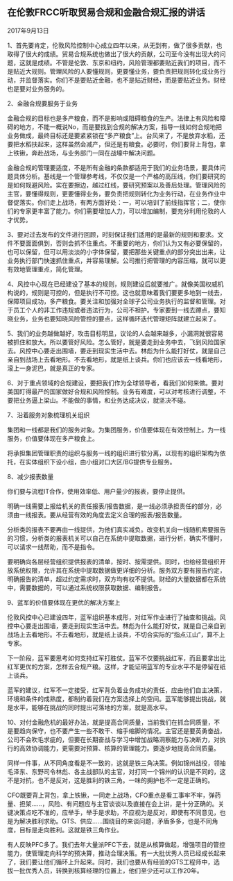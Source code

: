 ## 在伦敦FRCC听取贸易合规和金融合规汇报的讲话

2017年9月13日



1、首先要肯定，伦敦风险控制中心成立四年以来，从无到有，做了很多贡献，也取得了很大的成绩。贸易合规系统也做出了很大的贡献，公司至今没有出现大的问题，这就是成绩。不管是伦敦、东京和纽约，风险管理都要贴近我们的项目，而不是贴近大规则。管理风险的人要懂规则，更要懂业务，要负责把规则转化成业务行动，并监督落实。你们不是要贴近金融，也不是贴近财经，而是要贴近业务。财经也是要对业务服务的。

2、金融合规要服务于业务

金融合规的目标也是多产粮食，而不是影响或阻碍粮食的生产。法律上有风险和障碍的地方，不能一概说No，而是要找到合规的解决方案，指导一线如何合规地把业务做成，最终目标还是要紧紧锁在“多产粮食”上。台风来了，不是放弃水稻，还要把水稻扶起来，这样虽然会减产，但还是有粮食。必要时，你们要背上背包，拿上铁锹，奔赴战场，与业务部门一同在战壕中解决问题。

金融合规的管理要适度，不是所有金融的条款都适用于我们的业务场景，要具体问题具体分析。基线是一个管理参考线，不仅仅是一个严格的高压线，你们要研究的是如何规避风险。实在要擦边，越过红线，要研究预案以及善后处理。管理风险的主官，要懂得规则，更要懂得业务，要负责把规则转化为业务行动，在业务作业中督促落实。你们走上战场，有两方面好处：一，可以培训了前线指挥官；二，使你们的专家更丰富了能力。你们需要增加人力，可以增加编制，要充分利用伦敦的人才优势。

3、要对过去发布的文件进行回顾，时刻保证我们适用的是最新的规则和要求。文件不要面面俱到，否则会抓不住重点。不重要的地方，你们认为又有必要保留的，也可以保留，但可以用淡淡的小字体保留，要把那些关键重点的部分突出出来，让业务执行部门快速抓住重点，并容易理解。公司推行把管理的内容压缩，就可以更有效地管理重点，简化管理。

4、风控中心现在已经建设了基本的规则，规则建设后就要推广。就像美国权威机构说的，规则是可控的，但是执行不可控。这也就意味着我们要更多地到一线去，保障项目成功，多产粮食。要关注和加强对全球子公司业务执行的监督和管理。对于员工个人的非工作违规或者违法行为，公司不袒护。专家要到一线去蹲点，要知晓业务，业务也要知晓风险管控的要点，这样循环迭代管理矩阵就建立起来了。

5、我们的业务越做越好，攻击目标明显，议论的人会越来越多，小漏洞就很容易被抓住和放大。所以要管好风险。怎么管好，就是要走到业务中去，飞到风险国家去。风控中心要走出围墙，要走到现实生活中去。林彪为什么能打好仗，就是自己亲自到战场上去看地形。不去看地形，就是纸上谈兵。你们也应该去一线看地形，滚上一身泥巴，就是真正的专家。

6、对于重点领域的合规建设，要把我们作为全球领导者，看我们如何来做。要对美国盯得最严的国家做好合规和风险控制。业务有难度，可以对考核进行调整，不要把业务逼上梁山。不能做的事情，和业务达成决议，就坚决不碰。

7、沿着服务对象梳理机关组织

集团和一线都是我们的服务对象。为集团服务，价值要体现在有效控制上。为一线服务，价值要体现在多产粮食上。

将承担集团管理职责的组织与服务一线的组织进行软分离，以现有的组织架构为依托，在实体组织下设小组，由小组对口大区/BG提供专业服务。

8、减少报表数量

你们要与流程IT合作，使用效率低、用户量少的报表，要停止提供。

明确一线需要上报给机关的责任报表/报告数据，是一线必须承担责任的部分，必须由一线报表。要从经营有效的角度去定义合理的报表/报告数量。

分析类的报表不要再由一线提供，为他们真实减负。改变机关向一线随机索要报告的习惯，分析类的报表机关可以自己在系统中提取数据，进行分析，确实不懂时，可以请求一线帮助，而不是指令。

要明确向各层经营组织提供报表的清单，按时、按需提供。同时，也给经营组织开放系统权限，允许其在系统中提取数据做更详细的分析。服务双方要有报告约定，明确报告的清单，超过约定需求时，双方均有权不提供。财经的大量数据都在系统中，需要数据的，可以通过系统权限获取数据、编制报告。

9、蓝军的价值要体现在更优的解决方案上

伦敦风控中心已建设四年，蓝军组织基本成形，对红军作业进行了抽查和挑战。风控中心要走出围墙，要走到现实生活中去。林彪为什么能打好仗，就是自己亲自到战场上去看地形。不去看地形，就是纸上谈兵，不切合实际的“指点江山”，算不上专家。

下一阶段，蓝军要思考如何支持红军打胜仗。蓝军不仅要挑战红军，而且要拿出比红军更优的方案，怎样去合规产粮。这样，才能证明蓝军的专业水平不是停留在纸上谈兵。

蓝军的建议，红军不一定接受，红军背负着业务成功的责任，应由他们自主决策，环境和条件的成熟度，都制约着我们在方案选择上的空间。蓝军能够提出挑战，就是水平，能够在挑战的同时提出可落地的方案，就是高水平。

10、对付金融危机的最好办法，就是提高合同质量，当前我们在抓合同质量，不是要趋向保守，也不要产生一些不敢干、缩手缩脚的情况。主官还是要英勇奋战，公司不会吹毛求疵的，但要在长期奋战与学习中增加战略洞察能力与决断力，对执行的高效协调能力，更需要对预算、核算的管理能力。要逐步地提高合同质量。

同样一件事，从不同角度看是不一致的，这就是铁三角决策。例如锦州战役，领袖毛泽东、东野司令林彪、各主战部队的主官，对打同一个锦州的认识是不同的，这不是对抗，也不是反对，这是胜利的铁三角。一味的拥护也不一定是正确的。

CFO既要背上背包，拿上铁锹，一同走上战场，CFO重点是看工事牢不牢，弹药量、担架……，风险、有问题应与主官谈谈以及直接在会上讲，是十分正确的。关键决策点吃不准的，应举手，举手是求助，不应视为是反对，即使有不同意见，也是为解决胜利求助。GTS、供应……围绕目的来谈问题，矛盾多多，也是不同角度，目标是走向胜利。这就是铁三角作业。

有人反映PFC多了。我们去年大量派PFC下去，就是从核算做起，增强项目的管控能力，使管理走向科学的预决算，推动合理决策。有一大批优秀人员已经成长起来了，我们要让他们循环上升起来。同时，我们也要从有经验的GTS工程师中，选拔一批优秀人员，转换到核算经理的位置上，他们至少还可以工作20年。
